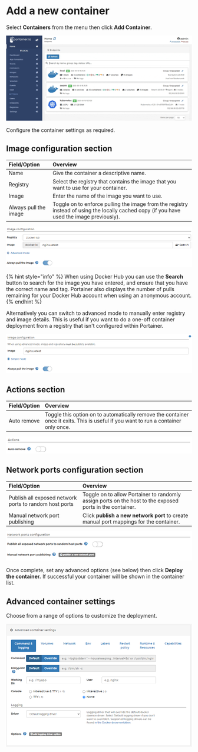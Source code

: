 # Add a new container

Select **Containers** from the menu then click **Add Container**.

![](../../../.gitbook/assets/containers-create-1.gif)

Configure the container settings as required.

## Image configuration section

| Field/Option | Overview |
| :--- | :--- |
| Name | Give the container a descriptive name. |
| Registry | Select the registry that contains the image that you want to use for your container. |
| Image | Enter the name of the image you want to use. |
| Always pull the image | Toggle on to enforce pulling the image from the registry instead of using the locally cached copy \(if you have used the image previously\). |

![](../../../.gitbook/assets/containers-create-2.png)

{% hint style="info" %}
When using Docker Hub you can use the **Search** button to search for the image you have entered, and ensure that you have the correct name and tag. Portainer also displays the number of pulls remaining for your Docker Hub account when using an anonymous account.
{% endhint %}

Alternatively you can switch to advanced mode to manually enter registry and image details. This is useful if you want to do a one-off container deployment from a registry that isn't configured within Portainer.

![](../../../.gitbook/assets/containers-create-3.png)

## Actions section

| Field/Option | Overview |
| :--- | :--- |
| Auto remove | Toggle this option on to automatically remove the container once it exits. This is useful if you want to run a container only once. |

![](../../../.gitbook/assets/containers-create-6.png)

## Network ports configuration section

| Field/Option | Overview |
| :--- | :--- |
| Publish all exposed network ports to random host ports | Toggle on to allow Portainer to randomly assign ports on the host to the exposed ports in the container. |
| Manual network port publishing | Click **publish a new network port** to create manual port mappings for the container. |

![](../../../.gitbook/assets/containers-create-5.png)

Once complete, set any advanced options \(see below\) then click **Deploy the container.** If successful your container will be shown in the container list.

## Advanced container settings

Choose from a range of options to customize the deployment.

![](../../../.gitbook/assets/containers-create-4.png)



